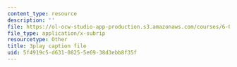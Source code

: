 ```yaml
---
content_type: resource
description: ''
file: https://ol-ocw-studio-app-production.s3.amazonaws.com/courses/6-00-introduction-to-computer-science-and-programming-fall-2008/5f4919c5d63108255e6938d3ebb8f35f_y81AhLQN-NI.srt
file_type: application/x-subrip
resourcetype: Other
title: 3play caption file
uid: 5f4919c5-d631-0825-5e69-38d3ebb8f35f
---
```

